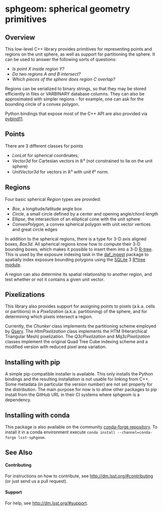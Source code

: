 sphgeom: spherical geometry primitives
======================================

Overview
--------

This low-level C++ library provides primitives for representing points and
regions on the unit sphere, as well as support for partitioning the sphere.
It can be used to answer the following sorts of questions:

  - *Is point X inside region Y?*
  - *Do two regions A and B intersect?*
  - *Which pieces of the sphere does region C overlap?*

Regions can be serialized to binary strings, so that they may be stored
efficiently in files or VARBINARY database columns. They can also be
approximated with simpler regions - for example, one can ask for the
bounding circle of a convex polygon.

Python bindings that expose most of the C++ API are also provided via
[pybind11](https://pybind11.readthedocs.io/).

Points
------

There are 3 different classes for points

  - *LonLat* for spherical coordinates,
  - *Vector3d* for Cartesian vectors in ℝ³ (not constrained to lie on the unit sphere)
  - *UnitVector3d* for vectors in ℝ³ with unit ℓ² norm.

Regions
-------

Four basic spherical *Region* types are
provided:

  - *Box*, a longitude/latitude angle box
  - *Circle*, a small circle defined by a center and opening angle/chord length
  - *Ellipse*, the intersection of an elliptical cone with the unit sphere
  - *ConvexPolygon*, a convex spherical polygon with unit vector vertices and great circle edges

In addition to the spherical regions, there is a type for 3-D axis aligned
boxes, *Box3d*. All spherical regions know how
to compute their 3-D bounding boxes, which makes it possible to insert them
into a 3-D [R-tree](https://en.wikipedia.org/wiki/R-tree). This is used by the
exposure indexing task in the [daf_ingest](https://github.com/lsst/daf_ingest)
package to spatially index exposure bounding polygons using the
[SQLite](https://sqlite.org) 3
[R*tree module](https://www.sqlite.org/rtree.html).

A region can also determine its spatial
relationship to another region, and
test whether or not it contains a given unit vector.

Pixelizations
-------------

This library also provides support for assigning points to pixels (a.k.a.
cells or partitions) in a *Pixelization*
(a.k.a. partitioning) of the sphere, and for determining which pixels
intersect a region.

Currently, the *Chunker*  class implements
the partitioning scheme employed by [Qserv](https://github.com/lsst/qserv).
The *HtmPixelization*  class implements
the HTM (Hierarchical Triangular Mesh) pixelization. The
*Q3cPixelization* and *Mq3cPixelization* classes implement
the original Quad Tree Cube indexing scheme and a modified version with
reduced pixel area variation.

Installing with pip
-------------------

A simple pip-compatible installer is available.  This only installs the
Python bindings and the resulting installation is not usable for linking
from C++.  Some metadata (in particular the version number) are not set
properly for the distribution.  The main purpose for now is to allow
other packages to pip install from the GitHub URL in their CI systems
where sphgeom is a dependency.

Installing with conda
---------------------

This package is also available on the community [conda-forge repository](https://anaconda.org/conda-forge/lsst-sphgeom). To install it in a conda environment execute `conda install --channel=conda-forge lsst-sphgeom`.

See Also
--------

#### Contributing

For instructions on how to contribute, see http://dm.lsst.org/#contributing
(or just send us a pull request).

#### Support

For help, see http://dm.lsst.org/#support.
